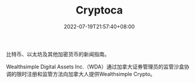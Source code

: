 ﻿---
weight: 
title: "Cryptoca"
description: "比特币、以太坊及其他加密货币的新闻指南"
date: 2022-07-19T21:57:40+08:00
lastmod: 2022-07-19T16:45:40+08:00
draft: false
authors: ["june"]
featuredImage: "cryptoca.jpg"
link: "https://www.cypherhunter.com/zh-hant/p/cryptoca/"
tags: ["元宇宙资讯","Cryptoca"]
categories: ["navigation"]
navigation: ["元宇宙资讯"]
lightgallery: true
toc: true
pinned: false
recommend: false
recommend1: false
---
比特币、以太坊及其他加密货币的新闻指南。

Wealthsimple Digital Assets Inc.（WDA）通过加拿大证券管理员的监管沙盒协调的限时注册和监管方法向加拿大人提供Wealthsimple Crypto。